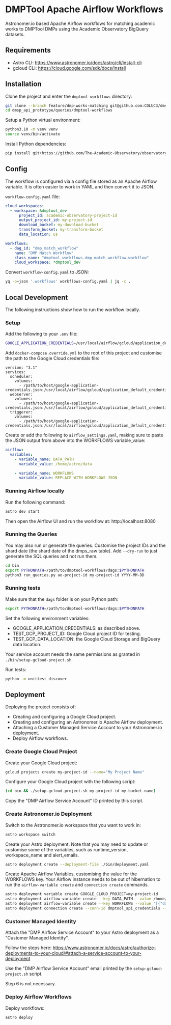 # DMPTool Apache Airflow Workflows
Astronomer.io based Apache Airflow workflows for matching academic works to DMPTool DMPs using the Academic Observatory 
BigQuery datasets.

## Requirements
* Astro CLI: https://www.astronomer.io/docs/astro/cli/install-cli
* gcloud CLI: https://cloud.google.com/sdk/docs/install

## Installation
Clone the project and enter the `dmptool-workflows` directory:
```bash
git clone --branch feature/dmp-works-matching git@github.com:CDLUC3/dmsp_api_prototype.git
cd dmsp_api_prototype/queries/dmptool-workflows
```

Setup a Python virtual environment:
```bash
python3.10 -m venv venv
source venv/bin/activate 
```

Install Python dependencies:
```bash
pip install git+https://github.com/The-Academic-Observatory/observatory-platform.git@feature/astro_kubernetes --constraint https://raw.githubusercontent.com/apache/airflow/constraints-2.7.3/constraints-no-providers-3.10.txt
```

## Config
The workflow is configured via a config file stored as an Apache Airflow variable. It is often easier to work in YAML 
and then convert it to JSON.

`workflow-config.yaml` file:
```yaml
cloud_workspaces:
  - workspace: &dmptool_dev
      project_id: academic-observatory-project-id
      output_project_id: my-project-id
      download_bucket: my-download-bucket
      transform_bucket: my-transform-bucket
      data_location: us

workflows:
  - dag_id: "dmp_match_workflow"
    name: "DMP Match Workflow"
    class_name: "dmptool_workflows.dmp_match_workflow.workflow"
    cloud_workspace: *dmptool_dev
```

Convert `workflow-config.yaml` to JSON:
```bash
yq -o=json '.workflows' workflows-config.yaml | jq -c .
```

## Local Development
The following instructions show how to run the workflow locally.

### Setup
Add the following to your `.env` file:
```bash
GOOGLE_APPLICATION_CREDENTIALS=/usr/local/airflow/gcloud/application_default_credentials.json
```

Add `docker-compose.override.yml` to the root of this project and customise the path to the Google Cloud credentials file:
```commandline
version: "3.1"
services:
  scheduler:
    volumes:
      - /path/to/host/google-application-credentials.json:/usr/local/airflow/gcloud/application_default_credentials.json:ro
  webserver:
    volumes:
      - /path/to/host/google-application-credentials.json:/usr/local/airflow/gcloud/application_default_credentials.json:ro
  triggerer:
    volumes:
      - /path/to/host/google-application-credentials.json:/usr/local/airflow/gcloud/application_default_credentials.json:ro
```


Create or add the following to `airflow_settings.yaml`, making sure to paste the JSON output from above into the 
WORKFLOWS variable_value:
```yaml
airflow:
  variables:
    - variable_name: DATA_PATH
      variable_value: /home/astro/data

    - variable_name: WORKFLOWS
      variable_value: REPLACE WITH WORKFLOWS JSON
```

### Running Airflow locally
Run the following command:
```bash
astro dev start
```

Then open the Airflow UI and run the workflow at: http://localhost:8080

### Running the Queries
You may also run or generate the queries. Customise the project IDs and the shard date (the shard date of the dmps_raw
table). Add `--dry-run` to just generate the SQL queries and not run them.
```bash
cd bin
export PYTHONPATH=/path/to/dmptool-workflows/dags:$PYTHONPATH
python3 run_queries.py ao-project-id my-project-id YYYY-MM-DD
```

### Running tests
Make sure that the `dags` folder is on your Python path:
```bash
export PYTHONPATH=/path/to/dmptool-workflows/dags:$PYTHONPATH
```

Set the following environment variables:
* GOOGLE_APPLICATION_CREDENTIALS: as described above.
* TEST_GCP_PROJECT_ID: Google Cloud project ID for testing.
* TEST_GCP_DATA_LOCATION: the Google Cloud Storage and BigQuery data location.

Your service account needs the same permissions as granted in `./bin/setup-gcloud-project.sh`. 

Run tests:
```bash
python -m unittest discover
```

## Deployment
Deploying the project consists of:
* Creating and configuring a Google Cloud project.
* Creating and configuring an Astronomer.io Apache Airflow deployment.
* Attaching a Customer Managed Service Account to your Astronomer.io deployment.
* Deploy Airflow workflows.

### Create Google Cloud Project
Create your Google Cloud project:
```bash
gcloud projects create my-project-id --name="My Project Name"
```

Configure your Google Cloud project with the following script:
```bash
(cd bin && ./setup-gcloud-project.sh my-project-id my-bucket-name)
```

Copy the "DMP Airflow Service Account" ID printed by this script.

### Create Astronomer.io Deployment
Switch to the Astronomer.io workspace that you want to work in:
```bash
astro workspace switch
```

Create your Astro deployment. Note that you may need to update or customise some of the variables, such as 
runtime_version, workspace_name and alert_emails.
```bash
astro deployment create --deployment-file ./bin/deployment.yaml
```

Create Apache Airflow Variables, customising the value for the WORKFLOWS key. Your Airflow instance needs to be out
of hibernation to run the `airflow-variable create` and `connection create` commands.
```bash
astro deployment variable create GOOGLE_CLOUD_PROJECT=my-project-id
astro deployment airflow-variable create --key DATA_PATH --value /home/astro/data
astro deployment airflow-variable create --key WORKFLOWS --value '[{"dag_id":"dmp_match_workflow","name":"DMP Match Workflow","class_name":"dmptool_workflows.dmp_match_workflow.workflow","cloud_workspace":{...}}]'
astro deployment connection create --conn-id dmptool_api_credentials --conn-type http --login my-client-secret --password my-client-password
```

### Customer Managed Identity
Attach the "DMP Airflow Service Account" to your Astro deployment as a "Customer Managed Identity".

Follow the steps here: https://www.astronomer.io/docs/astro/authorize-deployments-to-your-cloud/#attach-a-service-account-to-your-deployment

Use the "DMP Airflow Service Account" email printed by the `setup-gcloud-project.sh` script.

Step 6 is not necessary.

### Deploy Airflow Workflows
Deploy workflows:
```bash
astro deploy
```